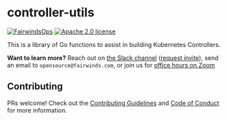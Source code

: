 # controller-utils

[![FairwindsOps](https://circleci.com/gh/FairwindsOps/controller-utils.svg?style=svg)](https://circleci.com/gh/FairwindsOps/controller-utils)
[![Apache 2.0 license](https://img.shields.io/badge/license-Apache2-brightgreen.svg)](https://opensource.org/licenses/Apache-2.0)

This is a library of Go functions to assist in building Kubernetes Controllers.

**Want to learn more?** Reach out on [the Slack channel](https://fairwindscommunity.slack.com/messages/fairwinds-insights) ([request invite](https://join.slack.com/t/fairwindscommunity/shared_invite/zt-e3c6vj4l-3lIH6dvKqzWII5fSSFDi1g)), send an email to `opensource@fairwinds.com`, or join us for [office hours on Zoom](https://fairwindscommunity.slack.com/messages/office-hours)

## Contributing

PRs welcome! Check out the [Contributing Guidelines](CONTRIBUTING.md) and
[Code of Conduct](CODE_OF_CONDUCT.md) for more information.
